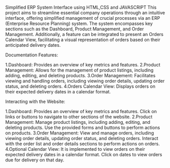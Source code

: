 Simplified ERP System Interface using HTML,CSS and JAVASCRIPT
This project aims to streamline essential company operations through an intuitive interface, offering simplified management of crucial processes via an ERP (Enterprise Resource Planning) system. The system encompasses key sections such as the Dashboard, Product Management, and Order Management. Additionally, a feature can be integrated to present an Orders Calendar View, facilitating a visual representation of orders based on their anticipated delivery dates.

Documentation
Features:

1.Dashboard: Provides an overview of key metrics and features.
2.Product Management: Allows for the management of product listings, including adding, editing, and deleting products.
3.Order Management: Facilitates viewing and handling orders, including viewing order details, updating order status, and deleting orders.
4.Orders Calendar View: Displays orders on their expected delivery dates in a calendar format.

Interacting with the Website:

1.Dashboard: Provides an overview of key metrics and features. Click on links or buttons to navigate to other sections of the website.
2.Product Management: Manage product listings, including adding, editing, and deleting products. Use the provided forms and buttons to perform actions on products.
3.Order Management: View and manage orders, including viewing order details, updating order status, and deleting orders. Interact with the order list and order details sections to perform actions on orders.
4.Optional Calendar View: It is implemented to view orders on their expected delivery dates in a calendar format. Click on dates to view orders due for delivery on that day.
